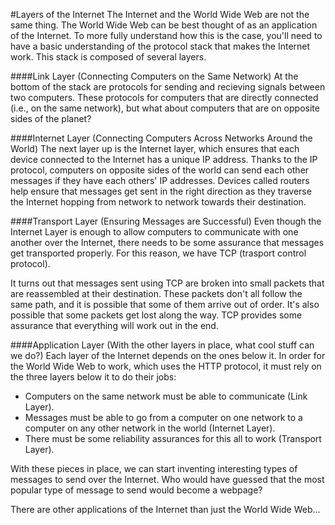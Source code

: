 #Layers of the Internet
The Internet and the World Wide Web are not the same thing. The World Wide Web can be best thought of as an application of the Internet. To more fully understand how this is the case, you'll need to have a basic understanding of the protocol stack that makes the Internet work. This stack is composed of several layers.

####Link Layer (Connecting Computers on the Same Network)
At the bottom of the stack are protocols for sending and recieving signals between two computers. These protocols for computers that are directly connected (i.e., on the same network), but what about computers that are on opposite sides of the planet?

####Internet Layer (Connecting Computers Across Networks Around the World)
The next layer up is the Internet layer, which ensures that each device connected to the Internet has a unique IP address. Thanks to the IP protocol, computers on opposite sides of the world can send each other messages if they have each others' IP addresses. Devices called routers help ensure that messages get sent in the right direction as they traverse the Internet hopping from network to network towards their destination.

####Transport Layer (Ensuring Messages are Successful)
Even though the Internet Layer is enough to allow computers to communicate with one another over the Internet, there needs to be some assurance that messages get transported properly. For this reason, we have TCP (trasport control protocol).

It turns out that messages sent using TCP are broken into small packets that are reassembled at their destination. These packets don't all follow the same path, and it is possible that some of them arrive out of order. It's also possible that some packets get lost along the way. TCP provides some assurance that everything will work out in the end.

####Application Layer (With the other layers in place, what cool stuff can we do?)
Each layer of the Internet depends on the ones below it. In order for the World Wide Web to work, which uses the HTTP protocol, it must rely on the three layers below it to do their jobs:
* Computers on the same network must be able to communicate (Link Layer).
* Messages must be able to go from a computer on one network to a computer on any other network in the world (Internet Layer).
* There must be some reliability assurances for this all to work (Transport Layer).

With these pieces in place, we can start inventing interesting types of messages to send over the Internet. Who would have guessed that the most popular type of message to send would become a webpage?

There are other applications of the Internet than just the World Wide Web...
